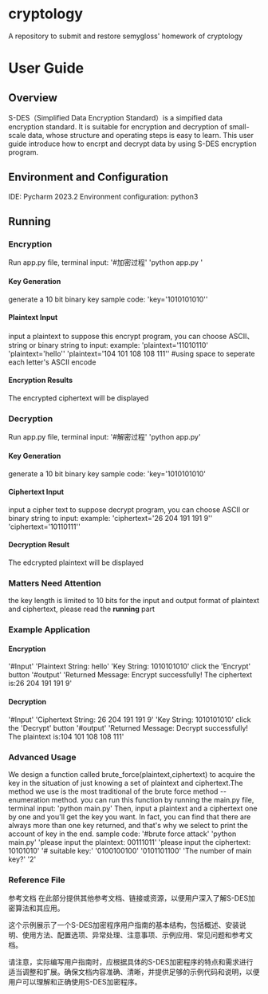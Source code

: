 # cryptology
A repository to submit and restore semygloss' homework of cryptology
# User Guide
## Overview
S-DES（Simplified Data Encryption Standard）is a simpified data encryption standard. It is suitable for encryption and decryption of small-scale data, whose structure and operating steps is easy to learn.
This user guide introduce how to encrpt and decrypt data by using S-DES encryption program.

## Environment and Configuration
IDE: Pycharm 2023.2
Environment configuration: python3

## Running

### Encryption
Run app.py file, terminal input:
'#加密过程'
'python app.py '
#### Key Generation
generate a 10 bit binary key
sample code:
'key='1010101010''
#### Plaintext Input
input a plaintext to suppose this encrypt program, you can choose ASCII、string or binary string to input:
example:
'plaintext='11010110'
'plaintext='hello''
'plaintext='104 101 108 108 111'' #using space to seperate each letter's ASCII encode
#### Encryption Results
The encrypted ciphertext will be displayed

### Decryption 
Run app.py file, terminal input:
'#解密过程'
'python app.py'
#### Key Generation
generate a 10 bit binary key
sample code:
'key='1010101010'
#### Ciphertext Input
input a cipher text to suppose decrypt program, you can choose ASCII or binary string to input:
example:
'ciphertext='26 204 191 191 9''
'ciphertext='10110111''
#### Decryption Result
The edcrypted plaintext will be displayed

### Matters Need Attention
the key length is limited to 10 bits
for the input and output format of plaintext and ciphertext, please read the **running** part

### Example Application
#### Encryption
'#Input'
'Plaintext String: hello'
'Key String: 1010101010'
click the 'Encrypt' button
'#output'
'Returned Message: Encrypt successfully! The ciphertext is:26 204 191 191 9'
#### Decryption
'#Input'
'Ciphertext String: 26 204 191 191 9'
'Key String: 1010101010'
click the 'Decrypt' button
'#output'
'Returned Message: Decrypt successfully! The plaintext is:104 101 108 108 111'

### Advanced Usage
We design a function called brute_force(plaintext,ciphertext) to acquire the key in the situation of just knowing a set of plaintext and ciphertext.The method we use is the most traditional of the brute force method -- enumeration method.
you can run this function by running the main.py file, terminal input:
'python main.py'
Then, input a plaintext and a ciphertext one by one and you'll get the key you want. In fact, you can find that there are always more than one key returned, and that's why we select to print the account of key in the end. 
sample code:
'#brute force attack'
'python main.py'
'please input the plaintext: 00111011'
'please input the ciphertext: 10101010'
'# suitable key:'
'0100100100'
'0101101100'
'The number of main key?'
'2'

### Reference File
参考文档
在此部分提供其他参考文档、链接或资源，以便用户深入了解S-DES加密算法和其应用。

这个示例展示了一个S-DES加密程序用户指南的基本结构，包括概述、安装说明、使用方法、配置选项、异常处理、注意事项、示例应用、常见问题和参考文档。

请注意，实际编写用户指南时，应根据具体的S-DES加密程序的特点和需求进行适当调整和扩展。确保文档内容准确、清晰，并提供足够的示例代码和说明，以便用户可以理解和正确使用S-DES加密程序。

